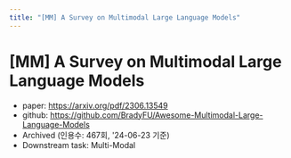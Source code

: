 ```yaml
---
title: "[MM] A Survey on Multimodal Large Language Models"
---
```

# [MM] A Survey on Multimodal Large Language Models

- paper: https://arxiv.org/pdf/2306.13549
- github: https://github.com/BradyFU/Awesome-Multimodal-Large-Language-Models
- Archived (인용수: 467회, '24-06-23 기준)
- Downstream task: Multi-Modal 


